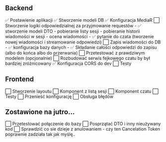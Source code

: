 ## Backend

✅ Postawienie aplikacji
✅ Stworzenie modeli DB
✅ Konfiguracja MediaR
⬜️ Stworzenie logiki odpowiedzialnej za przyjmowanie requestów
	- ✅ stworzenie modeli DTO
	- pobieranie listy sesji
	- pobieranie historii wiadomości w sesji
	- ocena wiadomości
	- ✅ pytanie do czata (tworzenie nowej wiadomości i streamowanie odpowiedzi)
⬜️ Zapis wiadomości do DB
	- ✅ konfiguracja bazy danych
	- ✅ Składanie całości odpowiedzi do zapisu (albo do końca albo do przerwania)
⬜️ Przetestować z prawdziwym modelem (opcjonalnie)
⬜️ Rozbudować serwis fejkowego czatu by był bardziej zróżnicowany
✅ Konfiguracja CORS do dev
⬜️ Testy


## Frontend
⬜️ Stworzenie layoutu
⬜️ Komponent z listą sesji
⬜️ Komponent czatu
⬜️ Testy
⬜️ Przenieść konfigurację
⬜️ Obsługa błędów


## Zostawione na jutro... 
⬜️ Przetestować połączenie do bazy
⬜️ Posprzątać DTO i inny nieużywany kod
⬜️ Sprawdzić co sie dzieje z anulowaniem - czy ten Cancelation Token poprawnie zadziała tak jak myślę.. 
